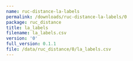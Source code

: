 ```yaml
---
name: ruc-distance-la-labels
permalink: /downloads/ruc-distance-la-labels/0
package: ruc_distance
title: la_labels
filename: la_labels.csv
version: '0'
full_version: 0.1.1
file: /data/ruc_distance/0/la_labels.csv
---
```


